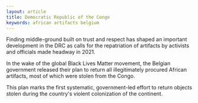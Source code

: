 ```yaml
---
layout: article
title: Democratic Republic of the Congo
keywords: african artifacts belgium
---
```


Finding middle-ground built on trust and respect has shaped an important development in the DRC as calls for the repatriation of artifacts by activists and officials made headway in 2021.

In the wake of the global Black Lives Matter movement, the Belgian government released their plan to return all illegitimately procured African artifacts, most of which were stolen from the Congo.

This plan marks the first systematic, government-led effort to return objects stolen during the country's violent colonization of the continent.
